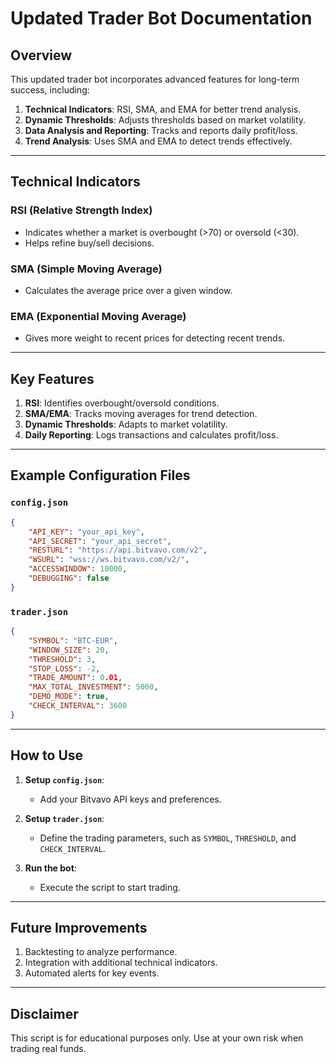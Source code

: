 
# Updated Trader Bot Documentation

## Overview

This updated trader bot incorporates advanced features for long-term success, including:

1. **Technical Indicators**: RSI, SMA, and EMA for better trend analysis.
2. **Dynamic Thresholds**: Adjusts thresholds based on market volatility.
3. **Data Analysis and Reporting**: Tracks and reports daily profit/loss.
4. **Trend Analysis**: Uses SMA and EMA to detect trends effectively.

---

## Technical Indicators

### RSI (Relative Strength Index)

- Indicates whether a market is overbought (>70) or oversold (<30).
- Helps refine buy/sell decisions.

### SMA (Simple Moving Average)

- Calculates the average price over a given window.

### EMA (Exponential Moving Average)

- Gives more weight to recent prices for detecting recent trends.

---

## Key Features

1. **RSI**: Identifies overbought/oversold conditions.
2. **SMA/EMA**: Tracks moving averages for trend detection.
3. **Dynamic Thresholds**: Adapts to market volatility.
4. **Daily Reporting**: Logs transactions and calculates profit/loss.

---

## Example Configuration Files

### `config.json`

```json
{
    "API_KEY": "your_api_key",
    "API_SECRET": "your_api_secret",
    "RESTURL": "https://api.bitvavo.com/v2",
    "WSURL": "wss://ws.bitvavo.com/v2/",
    "ACCESSWINDOW": 10000,
    "DEBUGGING": false
}
```

### `trader.json`

```json
{
    "SYMBOL": "BTC-EUR",
    "WINDOW_SIZE": 20,
    "THRESHOLD": 3,
    "STOP_LOSS": -2,
    "TRADE_AMOUNT": 0.01,
    "MAX_TOTAL_INVESTMENT": 5000,
    "DEMO_MODE": true,
    "CHECK_INTERVAL": 3600
}
```

---

## How to Use

1. **Setup `config.json`**:
   - Add your Bitvavo API keys and preferences.

2. **Setup `trader.json`**:
   - Define the trading parameters, such as `SYMBOL`, `THRESHOLD`, and `CHECK_INTERVAL`.

3. **Run the bot**:
   - Execute the script to start trading.

---

## Future Improvements

1. Backtesting to analyze performance.
2. Integration with additional technical indicators.
3. Automated alerts for key events.

---

## Disclaimer

This script is for educational purposes only. Use at your own risk when trading real funds.
